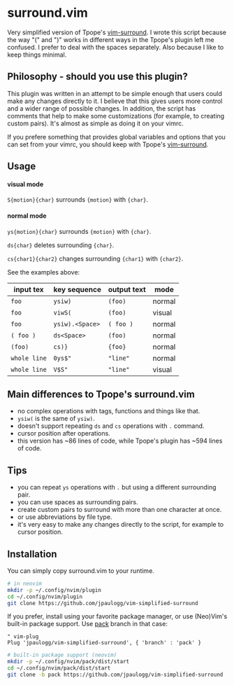 # surround.vim

Very simplified version of Tpope's [vim-surround](https://github.com/tpope/vim-surround).
I wrote this script because the way "(" and ")" works in different ways in the Tpope's plugin left me
confused. I prefer to deal with the spaces separately. Also because I like to keep things minimal.

## Philosophy - should you use this plugin?

This plugin was written in an attempt to be simple enough that users could make any changes directly
to it. I believe that this gives users more control and a wider range of possible changes. In
addition, the script has comments that help to make some customizations (for example, to creating
custom pairs). It's almost as simple as doing it on your vimrc.

If you prefere something that provides global variables and options that you can set from
your vimrc, you should keep with Tpope's [vim-surround](https://github.com/tpope/vim-surround).

## Usage

#### visual mode

`S{motion}{char}` surrounds `{motion}` with `{char}`.

#### normal mode

`ys{motion}{char}` surrounds `{motion}` with `{char}`.

`ds{char}` deletes surrounding `{char}`.

`cs{char1}{char2}` changes surrounding `{char1}` with `{char2}`.

See the examples above:

| input tex  |  key sequence   | output text |  mode  |
|------------|-----------------|-------------|--------|
|   `foo`    |    `ysiw)`      |   `(foo)`   | normal |
|   `foo`    |    `viwS(`      |   `(foo)`   | visual |
|   `foo`    | `ysiw).<Space>` |  `( foo )`  | normal |
| `( foo )`  |    `ds<Space>`  |   `(foo)`   | normal |
|  `(foo)`   |      `cs)}`     |   `{foo}`   | normal |
|`whole line`|     `0ys$"`     |  `"line"`   | normal |
|`whole line`|     `V$S"`      |  `"line"`   | visual |

## Main differences to Tpope's surround.vim

- no complex operations with tags, functions and things like that.
- `ysiw(` is the same of `ysiw)`.
- doesn't support repeating `ds` and `cs` operations with `.` command.
- cursor position after operations.
- this version has ~86 lines of code, while Tpope's plugin has ~594 lines of code. 

## Tips

- you can repeat `ys` operations with `.` but using a different surrounding pair.
- you can use spaces as surrounding pairs.
- create custom pairs to surround with more than one character at once.
- or use abbreviations by file type.
- it's very easy to make any changes directly to the script, for example to cursor position.

## Installation

You can simply copy surround.vim to your runtime.

```bash
# in neovim
mkdir -p ~/.config/nvim/plugin
cd ~/.config/nvim/plugin
git clone https://github.com/jpaulogg/vim-simplified-surround
```

If you prefer, install using your favorite package manager, or use (Neo)Vim's built-in package
support. Use [pack](https://github.com/jpaulogg/vim-simplified-surround/tree/pack) branch in that case:

```vim
" vim-plug
Plug 'jpaulogg/vim-simplified-surround', { 'branch' : 'pack' }
```

```bash
# built-in package support (neovim)
mkdir -p ~/.config/nvim/pack/dist/start
cd ~/.config/nvim/pack/dist/start
git clone -b pack https://github.com/jpaulogg/vim-simplified-surround
```
